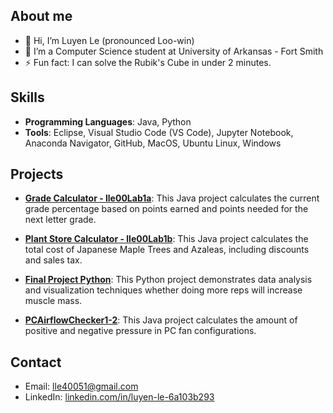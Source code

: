 ## About me
- 👋 Hi, I’m Luyen Le (pronounced Loo-win)
- 🌱 I’m a Computer Science student at University of Arkansas - Fort Smith
- ⚡ Fun fact: I can solve the Rubik's Cube in under 2 minutes.

## Skills
- **Programming Languages**: Java, Python
- **Tools**: Eclipse, Visual Studio Code (VS Code), Jupyter Notebook, Anaconda Navigator, GitHub, MacOS, Ubuntu Linux, Windows

## Projects
- **[Grade Calculator - lle00Lab1a](https://github.com/LuyenLe3333/Programming-I-Lab-1/blob/main/lle00Lab1a.java)**: This Java project calculates the current grade percentage based on points earned and points needed for the next letter grade.
   
- **[Plant Store Calculator - lle00Lab1b](https://github.com/LuyenLe3333/Programming-I-Lab-1/blob/main/lle00Lab1b.java)**: This Java project calculates the total cost of Japanese Maple Trees and Azaleas, including discounts and sales tax.

- **[Final Project Python](https://github.com/LuyenLe3333/Final-Project-Python/tree/main)**: This Python project demonstrates data analysis and visualization techniques whether doing more reps will increase muscle mass.

- **[PCAirflowChecker1-2](https://github.com/LuyenLe3333/PCAirflowChecker1-2)**: This Java project calculates the amount of positive and negative pressure in PC fan configurations.

## Contact
- Email: [lle40051@gmail.com](mailto:lle40051@gmail.com)
- LinkedIn: [linkedin.com/in/luyen-le-6a103b293](https://www.linkedin.com/in/luyen-le-6a103b293)
